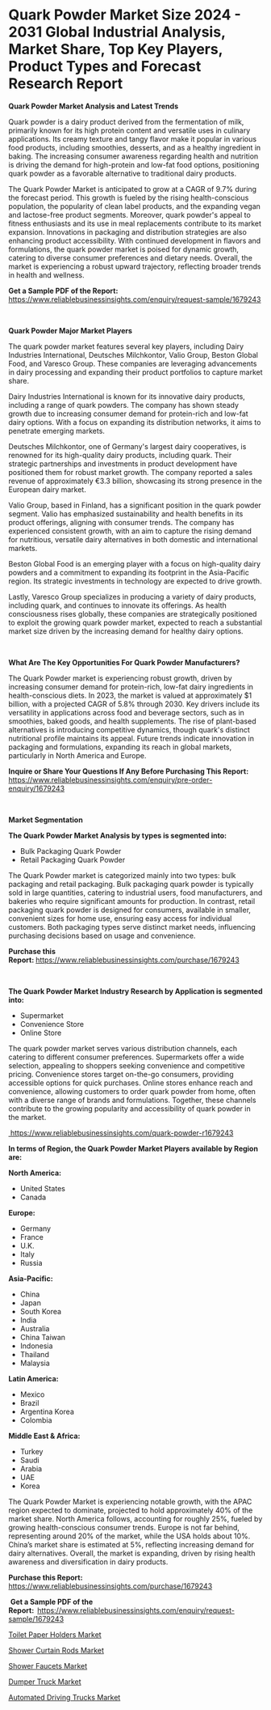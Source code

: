 <p><h1>Quark Powder Market Size 2024 - 2031 Global Industrial Analysis, Market Share, Top Key Players, Product Types and Forecast Research Report</h1></p><p><strong>Quark Powder Market Analysis and Latest Trends</strong></p>
<p><p>Quark powder is a dairy product derived from the fermentation of milk, primarily known for its high protein content and versatile uses in culinary applications. Its creamy texture and tangy flavor make it popular in various food products, including smoothies, desserts, and as a healthy ingredient in baking. The increasing consumer awareness regarding health and nutrition is driving the demand for high-protein and low-fat food options, positioning quark powder as a favorable alternative to traditional dairy products.</p><p>The Quark Powder Market is anticipated to grow at a CAGR of 9.7% during the forecast period. This growth is fueled by the rising health-conscious population, the popularity of clean label products, and the expanding vegan and lactose-free product segments. Moreover, quark powder's appeal to fitness enthusiasts and its use in meal replacements contribute to its market expansion. Innovations in packaging and distribution strategies are also enhancing product accessibility. With continued development in flavors and formulations, the quark powder market is poised for dynamic growth, catering to diverse consumer preferences and dietary needs. Overall, the market is experiencing a robust upward trajectory, reflecting broader trends in health and wellness.</p></p>
<p><strong>Get a Sample PDF of the Report:&nbsp;</strong> <a href="https://www.reliablebusinessinsights.com/enquiry/request-sample/1679243?utm_campaign=60&utm_medium=2&utm_source=Github&utm_content=ia&utm_term=12122024&utm_id=quark-powder">https://www.reliablebusinessinsights.com/enquiry/request-sample/1679243</a></p>
<p>&nbsp;</p>
<p><strong>Quark Powder Major Market Players</strong></p>
<p><p>The quark powder market features several key players, including Dairy Industries International, Deutsches Milchkontor, Valio Group, Beston Global Food, and Varesco Group. These companies are leveraging advancements in dairy processing and expanding their product portfolios to capture market share.</p><p>Dairy Industries International is known for its innovative dairy products, including a range of quark powders. The company has shown steady growth due to increasing consumer demand for protein-rich and low-fat dairy options. With a focus on expanding its distribution networks, it aims to penetrate emerging markets.</p><p>Deutsches Milchkontor, one of Germany's largest dairy cooperatives, is renowned for its high-quality dairy products, including quark. Their strategic partnerships and investments in product development have positioned them for robust market growth. The company reported a sales revenue of approximately €3.3 billion, showcasing its strong presence in the European dairy market.</p><p>Valio Group, based in Finland, has a significant position in the quark powder segment. Valio has emphasized sustainability and health benefits in its product offerings, aligning with consumer trends. The company has experienced consistent growth, with an aim to capture the rising demand for nutritious, versatile dairy alternatives in both domestic and international markets.</p><p>Beston Global Food is an emerging player with a focus on high-quality dairy powders and a commitment to expanding its footprint in the Asia-Pacific region. Its strategic investments in technology are expected to drive growth.</p><p>Lastly, Varesco Group specializes in producing a variety of dairy products, including quark, and continues to innovate its offerings. As health consciousness rises globally, these companies are strategically positioned to exploit the growing quark powder market, expected to reach a substantial market size driven by the increasing demand for healthy dairy options.</p></p>
<p>&nbsp;</p>
<p><strong>What Are The Key Opportunities For Quark Powder Manufacturers?</strong></p>
<p><p>The Quark Powder market is experiencing robust growth, driven by increasing consumer demand for protein-rich, low-fat dairy ingredients in health-conscious diets. In 2023, the market is valued at approximately $1 billion, with a projected CAGR of 5.8% through 2030. Key drivers include its versatility in applications across food and beverage sectors, such as in smoothies, baked goods, and health supplements. The rise of plant-based alternatives is introducing competitive dynamics, though quark's distinct nutritional profile maintains its appeal. Future trends indicate innovation in packaging and formulations, expanding its reach in global markets, particularly in North America and Europe.</p></p>
<p><strong>Inquire or Share Your Questions If Any Before Purchasing This Report:</strong> <a href="https://www.reliablebusinessinsights.com/enquiry/pre-order-enquiry/1679243?utm_campaign=60&utm_medium=2&utm_source=Github&utm_content=ia&utm_term=12122024&utm_id=quark-powder">https://www.reliablebusinessinsights.com/enquiry/pre-order-enquiry/1679243</a></p>
<p>&nbsp;</p>
<p><strong>Market Segmentation</strong></p>
<p><strong>The Quark Powder Market Analysis by types is segmented into:</strong></p>
<p><ul><li>Bulk Packaging Quark Powder</li><li>Retail Packaging Quark Powder</li></ul></p>
<p><p>The Quark Powder market is categorized mainly into two types: bulk packaging and retail packaging. Bulk packaging quark powder is typically sold in large quantities, catering to industrial users, food manufacturers, and bakeries who require significant amounts for production. In contrast, retail packaging quark powder is designed for consumers, available in smaller, convenient sizes for home use, ensuring easy access for individual customers. Both packaging types serve distinct market needs, influencing purchasing decisions based on usage and convenience.</p></p>
<p><strong>Purchase this Report:&nbsp;</strong><a href="https://www.reliablebusinessinsights.com/purchase/1679243?utm_campaign=60&utm_medium=2&utm_source=Github&utm_content=ia&utm_term=12122024&utm_id=quark-powder">https://www.reliablebusinessinsights.com/purchase/1679243</a></p>
<p>&nbsp;</p>
<p><strong>The Quark Powder Market Industry Research by Application is segmented into:</strong></p>
<p><ul><li>Supermarket</li><li>Convenience Store</li><li>Online Store</li></ul></p>
<p><p>The quark powder market serves various distribution channels, each catering to different consumer preferences. Supermarkets offer a wide selection, appealing to shoppers seeking convenience and competitive pricing. Convenience stores target on-the-go consumers, providing accessible options for quick purchases. Online stores enhance reach and convenience, allowing customers to order quark powder from home, often with a diverse range of brands and formulations. Together, these channels contribute to the growing popularity and accessibility of quark powder in the market.</p></p>
<p><a href="https://www.reliablebusinessinsights.com/quark-powder-r1679243?utm_campaign=60&utm_medium=2&utm_source=Github&utm_content=ia&utm_term=12122024&utm_id=quark-powder">&nbsp;https://www.reliablebusinessinsights.com/quark-powder-r1679243</a></p>
<p><strong>In terms of Region, the Quark Powder Market Players available by Region are:</strong></p>
<p>
    <p> <strong> North America: </strong>
        <ul>
            <li>United States</li>
            <li>Canada</li>
        </ul>
        </p> 
    <p> <strong> Europe: </strong>
        <ul>
            <li>Germany</li>
            <li>France</li>
            <li>U.K.</li>
            <li>Italy</li>
            <li>Russia</li>
        </ul>
        </p> 
    <p> <strong> Asia-Pacific: </strong>
        <ul>
            <li>China</li>
            <li>Japan</li>
            <li>South Korea</li>
            <li>India</li>
            <li>Australia</li>
            <li>China Taiwan</li>
            <li>Indonesia</li>
            <li>Thailand</li>
            <li>Malaysia</li>
        </ul>
        </p> 
    <p> <strong> Latin America: </strong>
        <ul>
            <li>Mexico</li>
            <li>Brazil</li>
            <li>Argentina Korea</li>
            <li>Colombia</li>
        </ul>
        </p> 
    <p> <strong> Middle East & Africa: </strong>
        <ul>
            <li>Turkey</li>
            <li>Saudi</li>
            <li>Arabia</li>
            <li>UAE</li>
            <li>Korea</li>
        </ul>
    </p>
    </p>
<p><p>The Quark Powder Market is experiencing notable growth, with the APAC region expected to dominate, projected to hold approximately 40% of the market share. North America follows, accounting for roughly 25%, fueled by growing health-conscious consumer trends. Europe is not far behind, representing around 20% of the market, while the USA holds about 10%. China’s market share is estimated at 5%, reflecting increasing demand for dairy alternatives. Overall, the market is expanding, driven by rising health awareness and diversification in dairy products.</p></p>
<p><strong>Purchase this Report: </strong><a href="https://www.reliablebusinessinsights.com/purchase/1679243?utm_campaign=60&utm_medium=2&utm_source=Github&utm_content=ia&utm_term=12122024&utm_id=quark-powder">https://www.reliablebusinessinsights.com/purchase/1679243</a></p>
<p>&nbsp;<strong>Get a Sample PDF of the Report:&nbsp;&nbsp;</strong><a href="https://www.reliablebusinessinsights.com/enquiry/request-sample/1679243?utm_campaign=60&utm_medium=2&utm_source=Github&utm_content=ia&utm_term=12122024&utm_id=quark-powder">https://www.reliablebusinessinsights.com/enquiry/request-sample/1679243</a></p>
<p><strong></strong></p>
<p><p><a href="https://www.linkedin.com/pulse/analyzing-hashub-gbd8f?utm_campaign=60&utm_medium=2&utm_source=Github&utm_content=ia&utm_term=12122024&utm_id=quark-powder">Toilet Paper Holders Market</a></p><p><a href="https://www.linkedin.com/pulse/shower-curtain-rods-market-forecast-projected-growth-revenue-spyhc?utm_campaign=60&utm_medium=2&utm_source=Github&utm_content=ia&utm_term=12122024&utm_id=quark-powder">Shower Curtain Rods Market</a></p><p><a href="https://www.linkedin.com/pulse/experts-forecast-significant-growth-shower-faucets-market-projected-4yzye?utm_campaign=60&utm_medium=2&utm_source=Github&utm_content=ia&utm_term=12122024&utm_id=quark-powder">Shower Faucets Market</a></p><p><a href="https://github.com/NargisHussain432/Market-Research-Report-List-1/blob/main/dumper-truck-market.md?utm_campaign=60&utm_medium=2&utm_source=Github&utm_content=ia&utm_term=12122024&utm_id=quark-powder">Dumper Truck Market</a></p><p><a href="https://github.com/FahadAhmed223/Market-Research-Report-List-1/blob/main/automated-driving-trucks-market.md?utm_campaign=60&utm_medium=2&utm_source=Github&utm_content=ia&utm_term=12122024&utm_id=quark-powder">Automated Driving Trucks Market</a></p></p>